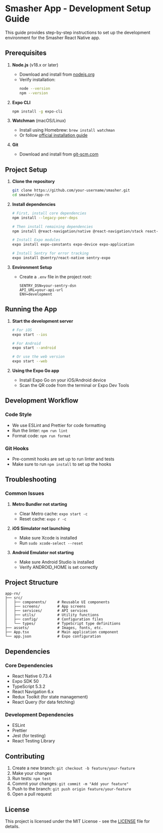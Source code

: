 # Smasher App - Development Setup Guide

This guide provides step-by-step instructions to set up the development environment for the Smasher React Native app.

## Prerequisites

1. **Node.js** (v18.x or later)
   - Download and install from [nodejs.org](https://nodejs.org/)
   - Verify installation:
     ```bash
     node --version
     npm --version
     ```

2. **Expo CLI**
   ```bash
   npm install -g expo-cli
   ```

3. **Watchman** (macOS/Linux)
   - Install using Homebrew: `brew install watchman`
   - Or follow [official installation guide](https://facebook.github.io/watchman/docs/install.html)

4. **Git**
   - Download and install from [git-scm.com](https://git-scm.com/)

## Project Setup

1. **Clone the repository**
   ```bash
   git clone https://github.com/your-username/smasher.git
   cd smasher/app-rn
   ```

2. **Install dependencies**
   ```bash
   # First, install core dependencies
   npm install --legacy-peer-deps
   
   # Then install remaining dependencies
   npm install @react-navigation/native @react-navigation/stack react-native-gesture-handler react-native-reanimated react-native-screens react-native-safe-area-context
   
   # Install Expo modules
   expo install expo-constants expo-device expo-application
   
   # Install Sentry for error tracking
   expo install @sentry/react-native sentry-expo
   ```

3. **Environment Setup**
   - Create a `.env` file in the project root:
     ```
     SENTRY_DSN=your-sentry-dsn
     API_URL=your-api-url
     ENV=development
     ```

## Running the App

1. **Start the development server**
   ```bash
   # For iOS
   expo start --ios
   
   # For Android
   expo start --android
   
   # Or use the web version
   expo start --web
   ```

2. **Using the Expo Go app**
   - Install Expo Go on your iOS/Android device
   - Scan the QR code from the terminal or Expo Dev Tools

## Development Workflow

### Code Style
- We use ESLint and Prettier for code formatting
- Run the linter: `npm run lint`
- Format code: `npm run format`

### Git Hooks
- Pre-commit hooks are set up to run linter and tests
- Make sure to run `npm install` to set up the hooks

## Troubleshooting

### Common Issues

1. **Metro Bundler not starting**
   - Clear Metro cache: `expo start -c`
   - Reset cache: `expo r -c`

2. **iOS Simulator not launching**
   - Make sure Xcode is installed
   - Run `sudo xcode-select --reset`

3. **Android Emulator not starting**
   - Make sure Android Studio is installed
   - Verify ANDROID_HOME is set correctly

## Project Structure

```
app-rn/
├── src/
│   ├── components/     # Reusable UI components
│   ├── screens/        # App screens
│   ├── services/       # API services
│   ├── utils/          # Utility functions
│   ├── config/         # Configuration files
│   └── types/          # TypeScript type definitions
├── assets/             # Images, fonts, etc.
├── App.tsx             # Main application component
└── app.json            # Expo configuration
```

## Dependencies

### Core Dependencies
- React Native 0.73.4
- Expo SDK 50
- TypeScript 5.3.2
- React Navigation 6.x
- Redux Toolkit (for state management)
- React Query (for data fetching)

### Development Dependencies
- ESLint
- Prettier
- Jest (for testing)
- React Testing Library

## Contributing

1. Create a new branch: `git checkout -b feature/your-feature`
2. Make your changes
3. Run tests: `npm test`
4. Commit your changes: `git commit -m "Add your feature"`
5. Push to the branch: `git push origin feature/your-feature`
6. Open a pull request

## License

This project is licensed under the MIT License - see the [LICENSE](LICENSE) file for details.
